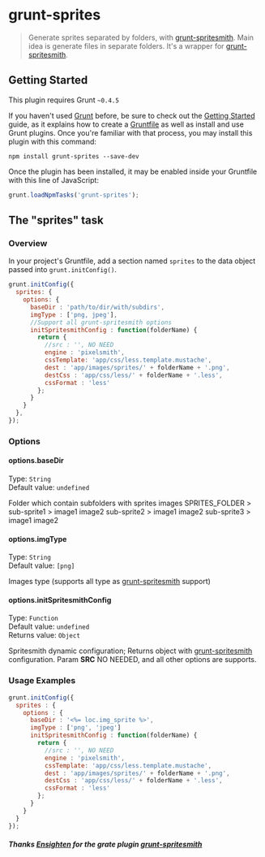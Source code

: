 # grunt-sprites

> Generate sprites separated by folders, with [grunt-spritesmith](https://github.com/Ensighten/grunt-spritesmith).
Main idea is generate files in separate folders.
It's a wrapper for [grunt-spritesmith](https://github.com/Ensighten/grunt-spritesmith).

## Getting Started
This plugin requires Grunt `~0.4.5`

If you haven't used [Grunt](http://gruntjs.com/) before, be sure to check out the [Getting Started](http://gruntjs.com/getting-started) guide, as it explains how to create a [Gruntfile](http://gruntjs.com/sample-gruntfile) as well as install and use Grunt plugins. Once you're familiar with that process, you may install this plugin with this command:

```shell
npm install grunt-sprites --save-dev
```

Once the plugin has been installed, it may be enabled inside your Gruntfile with this line of JavaScript:

```js
grunt.loadNpmTasks('grunt-sprites');
```

## The "sprites" task

### Overview
In your project's Gruntfile, add a section named `sprites` to the data object passed into `grunt.initConfig()`.

```js
grunt.initConfig({
  sprites: {
    options: {
      baseDir : 'path/to/dir/with/subdirs',
      imgType : ['png, jpeg'],
      //Support all grunt-spritesmith options
      initSpritesmithConfig : function(folderName) {
        return {
          //src : '', NO NEED
          engine : 'pixelsmith',
          cssTemplate: 'app/css/less.template.mustache',
          dest : 'app/images/sprites/' + folderName + '.png',
          destCss : 'app/css/less/' + folderName + '.less',
          cssFormat : 'less'
        };
      }
    }
  },
});
```

### Options

#### options.baseDir
Type: `String`  
Default value: `undefined`  

Folder which contain subfolders with sprites images
SPRITES_FOLDER > 
                sub-sprite1 >
                              image1
                              image2
                sub-sprite2 >
                              image1
                              image2
                sub-sprite3 >
                              image1
                              image2

#### options.imgType
Type: `String`  
Default value: `[png]`  

Images type (supports all type as [grunt-spritesmith](https://github.com/Ensighten/grunt-spritesmith) support)


#### options.initSpritesmithConfig
Type: `Function`  
Default value: `undefined`  
Returns value: `Object`  

Spritesmith dynamic configuration;
Returns object with [grunt-spritesmith](https://github.com/Ensighten/grunt-spritesmith) configuration.
Param __SRC__ NO NEEDED, and all other options are supports.

### Usage Examples
```js
grunt.initConfig({
  sprites : {
    options : {
      baseDir : '<%= loc.img_sprite %>',
      imgType : ['png', 'jpeg']
      initSpritesmithConfig : function(folderName) {
        return {
          //src : '', NO NEED
          engine : 'pixelsmith',
          cssTemplate: 'app/css/less.template.mustache',
          dest : 'app/images/sprites/' + folderName + '.png',
          destCss : 'app/css/less/' + folderName + '.less',
          cssFormat : 'less'
        };
      }
    }
  }
});
```

##### Thanks [Ensighten](https://github.com/Ensighten) for the grate plugin [grunt-spritesmith](https://github.com/Ensighten/grunt-spritesmith)
